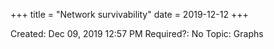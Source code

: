 +++
title = "Network survivability"
date = 2019-12-12
+++


Created: Dec 09, 2019 12:57 PM
Required?: No
Topic: Graphs
